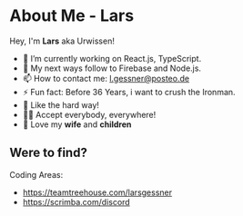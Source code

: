 # About Me - Lars
Hey, I'm **Lars** aka Urwissen!
* 🔭 I’m currently working on React.js, TypeScript.
* 🚀 My next ways follow to Firebase and Node.js.
* 📫 How to contact me: l.gessner@posteo.de
* ⚡ Fun fact: Before 36 Years, i want to crush the Ironman.
* 🤕 Like the hard way!
* 🏳️‍🌈 Accept everybody, everywhere!
* 🥰 Love my **wife** and **children**

## Were to find?

Coding Areas:
- https://teamtreehouse.com/larsgessner
- https://scrimba.com/discord

